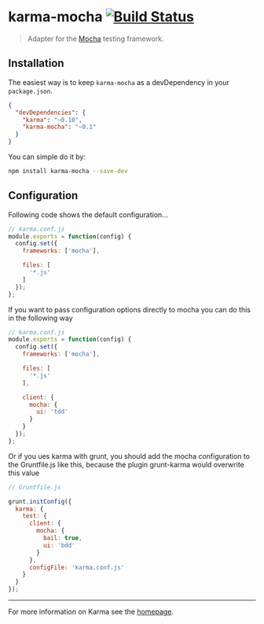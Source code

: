 # karma-mocha [![Build Status](https://travis-ci.org/karma-runner/karma-mocha.png?branch=master)](https://travis-ci.org/karma-runner/karma-mocha)

> Adapter for the [Mocha](http://visionmedia.github.io/mocha/) testing framework.

## Installation

The easiest way is to keep `karma-mocha` as a devDependency in your `package.json`.
```json
{
  "devDependencies": {
    "karma": "~0.10",
    "karma-mocha": "~0.1"
  }
}
```

You can simple do it by:
```bash
npm install karma-mocha --save-dev
```

## Configuration
Following code shows the default configuration...
```js
// karma.conf.js
module.exports = function(config) {
  config.set({
    frameworks: ['mocha'],

    files: [
      '*.js'
    ]
  });
};
```

If you want to pass configuration options directly to mocha you can
do this in the following way

```js
// karma.conf.js
module.exports = function(config) {
  config.set({
    frameworks: ['mocha'],

    files: [
      '*.js'
    ],

    client: {
      mocha: {
        ui: 'tdd'
      }
    }
  });
};
```

Or if you ues karma with grunt, you should add the mocha configuration
to the Gruntfile.js like this, because the plugin grunt-karma would
overwrite this value

```js
// Gruntfile.js

grunt.initConfig({
  karma: {
    test: {
      client: {
        mocha: {
          bail: true,
          ui: 'bdd'
        }
      },
      configFile: 'karma.conf.js'
    }
  }
});
```


----

For more information on Karma see the [homepage].


[homepage]: http://karma-runner.github.com
